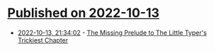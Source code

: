 # [Published on 2022-10-13](index.md)

* [2022-10-13, 21:34:02](https://lobste.rs/s/dhpgel/missing_prelude_little_typer_s_trickiest) - [The Missing Prelude to The Little Typer's Trickiest Chapter](https://ahelwer.ca/post/2022-10-13-little-typer-ch9/)
